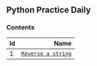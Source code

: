 ## Python Practice Daily

### Contents
| Id | Name |
|:----|------:|
| 1 | [``Reverse a string``](reverse.py) |